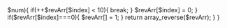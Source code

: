 <?php
class Solution {

    /**
     * @param Integer[] $digits
     * @return Integer[]
     */
    function plusOne($digits) {
        $revArr = array_reverse($digits);
        foreach($revArr as $index => $num){
            if(++$revArr[$index] < 10){
                break;
            }
            $revArr[$index] = 0;
        }
        if($revArr[$index]===0){
            $revArr[] = 1;
        }
        return array_reverse($revArr);
    }
}

